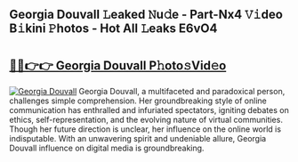 ## Georgia Douvall 𝙻eaked 𝙽u𝚍e - Part-Nx4 𝚅𝚒deo B𝚒kini 𝙿hotos - Hot All 𝙻eaks E6vO4

# <h2><a href="http://ld02va.urlbe.top/?page=Georgia+Douvall">🔗🔗👉👉 Georgia Douvall P𝚑oto𝚜Vid𝚎o</a></h2>

[![Georgia Douvall](https://i.imgur.com/eBuTRDB.gif)](http://ld02va.urlbe.top/?page=Georgia+Douvall)
Georgia Douvall, a multifaceted and paradoxical person, challenges simple comprehension. Her groundbreaking style of online communication has enthralled and infuriated spectators, igniting debates on ethics, self-representation, and the evolving nature of virtual communities. Though her future direction is unclear, her influence on the online world is indisputable. With an unwavering spirit and undeniable allure, Georgia Douvall influence on digital media is groundbreaking.
